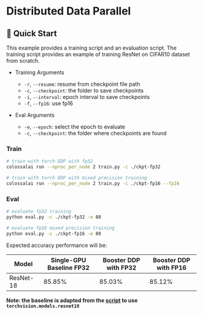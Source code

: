 # Distributed Data Parallel

## 🚀 Quick Start

This example provides a training script and an evaluation script. The training script provides an example of training ResNet on CIFAR10 dataset from scratch.

- Training Arguments
  - `-r`, `--resume`: resume from checkpoint file path
  - `-c`, `--checkpoint`: the folder to save checkpoints
  - `-i`, `--interval`: epoch interval to save checkpoints
  - `-f`, `--fp16`: use fp16

- Eval Arguments
  - `-e`, `--epoch`: select the epoch to evaluate
  - `-c`, `--checkpoint`: the folder where checkpoints are found


### Train

```bash
# train with torch DDP with fp32
colossalai run --nproc_per_node 2 train.py -c ./ckpt-fp32

# train with torch DDP with mixed precision training
colossalai run --nproc_per_node 2 train.py -c ./ckpt-fp16 --fp16
```

### Eval

```bash
# evaluate fp32 training
python eval.py -c ./ckpt-fp32 -e 80

# evaluate fp16 mixed precision training
python eval.py -c ./ckpt-fp16 -e 80
```

Expected accuracy performance will be:

| Model     | Single-GPU Baseline FP32 | Booster DDP with FP32 | Booster DDP with FP16 |
| --------- | ------------------------ | --------------------- | --------------------- |
| ResNet-18 | 85.85%                   | 85.03%                | 85.12%                |

**Note: the baseline is adapted from the [script](https://pytorch-tutorial.readthedocs.io/en/latest/tutorial/chapter03_intermediate/3_2_2_cnn_resnet_cifar10/) to use `torchvision.models.resnet18`**
